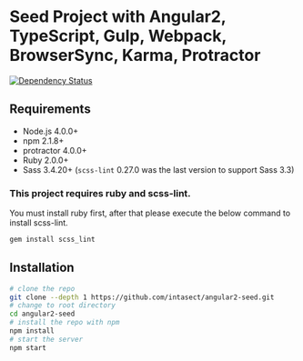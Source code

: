 # Seed Project with Angular2, TypeScript, Gulp, Webpack, BrowserSync, Karma, Protractor

[![Dependency Status](https://david-dm.org/intasect/angular2-seed.svg)](https://david-dm.org/intasect/angular2-seed.svg)


## Requirements

* Node.js 4.0.0+
* npm 2.1.8+
* protractor 4.0.0+
* Ruby 2.0.0+
* Sass 3.4.20+ (`scss-lint` 0.27.0 was the last version to support Sass 3.3)

### This project requires ruby and scss-lint.
You must install ruby first, after that please execute the below command to install scss-lint.
```bash
gem install scss_lint
```

## Installation


```bash
# clone the repo
git clone --depth 1 https://github.com/intasect/angular2-seed.git
# change to root directory
cd angular2-seed
# install the repo with npm
npm install
# start the server
npm start
```


